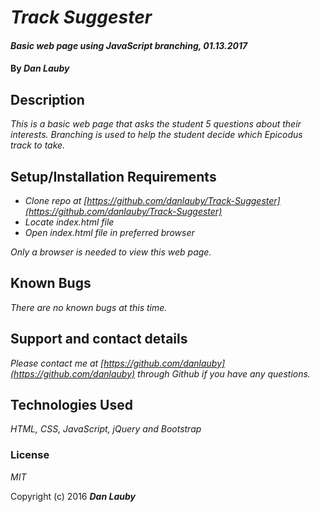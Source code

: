 # _Track Suggester_

#### _Basic web page using JavaScript branching, 01.13.2017_

#### By _**Dan Lauby**_

## Description

_This is a basic web page that asks the student 5 questions about their interests. Branching is used to help the student decide which Epicodus track to take._

## Setup/Installation Requirements

* _Clone repo at [https://github.com/danlauby/Track-Suggester](https://github.com/danlauby/Track-Suggester)_
* _Locate index.html file_
* _Open index.html file in preferred browser_


_Only a browser is needed to view this web page._

## Known Bugs

_There are no known bugs at this time._

## Support and contact details

_Please contact me at [https://github.com/danlauby](https://github.com/danlauby) through Github if you have any questions._

## Technologies Used

_HTML, CSS, JavaScript, jQuery and Bootstrap_

### License

*MIT*

Copyright (c) 2016 **_Dan Lauby_**
